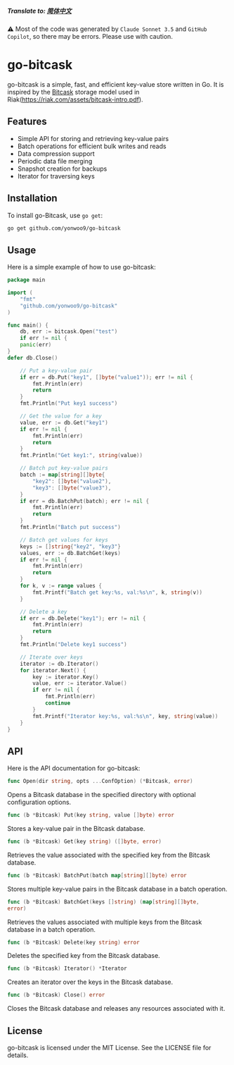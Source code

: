 ##### Translate to: [简体中文](README-zh.md)

⚠️ Most of the code was generated by `Claude Sonnet 3.5` and `GitHub Copilot`, so there may be errors. Please use with caution.

# go-bitcask

go-bitcask is a simple, fast, and efficient key-value store written in Go. It is inspired by the [Bitcask](docs/bitcask-intro.pdf) storage model used in Riak(https://riak.com/assets/bitcask-intro.pdf).


## Features

- Simple API for storing and retrieving key-value pairs
- Batch operations for efficient bulk writes and reads
- Data compression support
- Periodic data file merging
- Snapshot creation for backups
- Iterator for traversing keys

## Installation

To install go-Bitcask, use `go get`:

```sh
go get github.com/yonwoo9/go-bitcask
```

## Usage
Here is a simple example of how to use go-bitcask:

```go
package main

import (
    "fmt"
    "github.com/yonwoo9/go-bitcask"
)

func main() {
    db, err := bitcask.Open("test")
    if err != nil {
    panic(err)
}
defer db.Close()

	// Put a key-value pair
	if err = db.Put("key1", []byte("value1")); err != nil {
		fmt.Println(err)
		return
	}
	fmt.Println("Put key1 success")

	// Get the value for a key
	value, err := db.Get("key1")
	if err != nil {
		fmt.Println(err)
		return
	}
	fmt.Println("Get key1:", string(value))

	// Batch put key-value pairs
	batch := map[string][]byte{
		"key2": []byte("value2"),
		"key3": []byte("value3"),
	}
	if err = db.BatchPut(batch); err != nil {
		fmt.Println(err)
		return
	}
	fmt.Println("Batch put success")

	// Batch get values for keys
	keys := []string{"key2", "key3"}
	values, err := db.BatchGet(keys)
	if err != nil {
		fmt.Println(err)
		return
	}
	for k, v := range values {
		fmt.Printf("Batch get key:%s, val:%s\n", k, string(v))
	}

	// Delete a key
	if err = db.Delete("key1"); err != nil {
		fmt.Println(err)
		return
	}
	fmt.Println("Delete key1 success")

	// Iterate over keys
	iterator := db.Iterator()
	for iterator.Next() {
		key := iterator.Key()
		value, err := iterator.Value()
		if err != nil {
			fmt.Println(err)
			continue
		}
		fmt.Printf("Iterator key:%s, val:%s\n", key, string(value))
	}
}
```

## API
Here is the API documentation for go-bitcask:
```go
func Open(dir string, opts ...ConfOption) (*Bitcask, error)
```
Opens a Bitcask database in the specified directory with optional configuration options.

```go
func (b *Bitcask) Put(key string, value []byte) error
```
Stores a key-value pair in the Bitcask database.

```go
func (b *Bitcask) Get(key string) ([]byte, error)
```
Retrieves the value associated with the specified key from the Bitcask database.
```go
func (b *Bitcask) BatchPut(batch map[string][]byte) error
```
Stores multiple key-value pairs in the Bitcask database in a batch operation.
```go
func (b *Bitcask) BatchGet(keys []string) (map[string][]byte,
error)
```
Retrieves the values associated with multiple keys from the Bitcask database in a batch operation.
```go
func (b *Bitcask) Delete(key string) error
```
Deletes the specified key from the Bitcask database.
```go
func (b *Bitcask) Iterator() *Iterator
```
Creates an iterator over the keys in the Bitcask database.
```go
func (b *Bitcask) Close() error
```
Closes the Bitcask database and releases any resources associated with it.

## License
go-bitcask is licensed under the MIT License. See the LICENSE file for details.